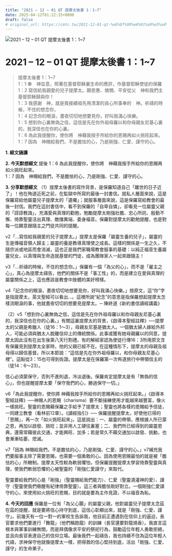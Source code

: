 ```yaml
---
title: "2021 – 12 – 01 QT 提摩太後書 1：1~7"
date: 2025-04-12T01:22:15+0800
draft: false
# original_url: https://cmtc.tw/2021-12-01-qt-%e6%8f%90%e6%91%a9%e5%a4%aa%e5%be%8c%e6%9b%b8-1%ef%bc%9a17
---
```


![2021 – 12 – 01 QT 提摩太後書 1：1\~7](/images/qt.jpg   "2021 – 12 – 01 QT 提摩太後書 1：1\~7")

# 2021 – 12 – 01 QT 提摩太後書 1：1\~7

> 提摩太後書 1：1\~7  
> 1：1 奉　神旨意，照著在基督耶穌裏生命的應許，作基督耶穌使徒的保羅  
> 1：2 寫信給我親愛的兒子提摩太。願恩惠、憐憫、平安從父　神和我們主基督耶穌歸與你！  
> 1：3 我感謝　神，就是我接續祖先用清潔的良心所事奉的　神。祈禱的時候，不住的想念你，  
> 1：4 記念你的眼淚，晝夜切切地想要見你，好叫我滿心快樂。  
> 1：5 想到你心裏無偽之信，這信是先在你外祖母羅以和你母親友尼基心裏的，我深信也在你的心裏。  
> 1：6 為此我提醒你，使你將　神藉我按手所給你的恩賜再如火挑旺起來。  
> 1：7 因為　神賜給我們，不是膽怯的心，乃是剛強、仁愛、謹守的心。

**1. 經文誦讀**

**2.  今天默想經文**
提後 1：6 為此我提醒你，使你將　神藉我按手所給你的恩賜再如火挑旺起來。  
1：7 因為　神賜給我們，不是膽怯的心，乃是剛強、仁愛、謹守的心。

**3. 分享默想經文**
（1）提摩太後書的寫作背景，是保羅知道自己「離世的日子近了」！他在殉道近死之前，在監獄中所寫的最後一封書信。就私人層面來說，這是保羅寫給他屬靈兒子提摩太的「遺囑」；就服事層面來說，這是保羅寫給教會的最後一封信。我們在這封書信中，看不到保羅的「自卑自憐」，卻看見一位屬靈父親的「諄諄教誨」，充滿愛與真理的勸勉，勉勵提摩太剛強壯膽、忠心所託、殷勤不懈、倚靠聖靈活出真理、敵擋異端、委身福音。保羅對提摩太的勸勉提醒，也是對每一位願意跟隨主之門徒共同的提醒。

v2「…寫信給我親愛的兒子提摩太。」提摩太是保羅「屬靈生養的兒子」，屬靈的生是傳福音領人歸主；屬靈的養是教導真理使之成長。這樣的關係是一生之久，不隨宗派或地區而會消滅，這也正是我們家職場教會服事的基礎：以純正福音生養屬靈兒女，以真理與生命造就基督的門徒，成為團隊家人一起來跟隨主！

v3「…祈禱的時候，不住的想念你。」保羅有一個「為父的心」，而不是「雇主之心」，真心為提摩太禱告，他們的關係不是「事工性」的，而是建立在愛與真理的屬靈關係之上，這也應該是教會中肢體的美好榜樣。

v4「記念你的眼淚，晝夜切切地想要見你，好叫我滿心快樂。」按原文，這“你”字是指提摩太，英文聖經可以看出…。這裡所說“紀念”的意思是指保羅想起提摩太怎樣流眼淚的事，他就晝夜切切的想要見提摩太。─ 陳終道《新約書信讀經講義》

（2）v5「想到你心裏無偽之信，這信是先在你外祖母羅以和你母親友尼基心裏的，我深信也在你的心裏。」有關這裏提摩太的背景，《啟導本聖經註釋》──提摩太的父親是希臘人（徒16：1～3），母親友尼基是猶太人。一個猶太婦人嫁給外邦人，可能必須與猶太人脫離信仰上的傳統關係。此事或獲有她母親羅以的同意，提摩太因此沒有在出生後第八天行割禮。有的解經家認為使徒行傳16：3所用原文含有保羅見到提摩太全家時，他的父親已經不在。在這種情形下，提摩太的母親及祖母得以歸信基督。所以本節說：“這信是先在你外祖母羅以，和你母親友尼基心裡”。這點從3：15也可得到佐證。提摩太是在保羅第一次佈道旅行中帶領信主的（徒14：6～23）。

信心必須蒙保守，否則不進則退，冷淡退後。保羅肯定提摩太是有「無偽的信心」，但也提醒提摩太要「保守我們的心，勝過保守一切。」

v6「為此我提醒你，使你將 神藉我按手所給你的恩賜再如火挑旺起來。」《啟導本聖經註釋》──神賜人的恩賜（charisma）要不斷操練使用才能越來越豐富，像火一樣挑旺。聖靈的恩賜藉保羅之手給予了提摩太；聖靈也將各樣的恩賜給予信徒，一同建立教會（看林前12章）。《讀經指引》── 保羅提醒提摩太，好使他已得的「恩賜」，再一次「如火挑旺起來」。這是說出：一、屬靈的帶領，應根據人所已蒙之恩，再加以啟發、挑旺；並非用人工硬往裏塞；二、我們所已經得到的屬靈恩典，還需常藉彼此交通，才能興旺、加多；若是常久不藉交通加以啟發、挑動，也會漸漸枯萎、熄滅。

v7「因為 神賜給我們，不是膽怯的心，乃是剛強、仁愛、謹守的心。」v7補充我們要服事主除了需要恩賜，也需要一個勇敢的心。因為使用恩賜最怕的就是被「膽怯的心」所轄制。提摩太天性較為軟弱懼怕，但保羅提醒提摩太學習倚靠聖靈與真理，使我們軟弱恐懼的心被聖靈的「剛強仁愛謹守」來取代。

聖靈要給我們的心是「剛強」（聖靈賜給我們能力）、仁愛（聖靈澆灌神的愛）、謹守（聖靈使我們儆醒有紀律倚靠聖靈）。這三者與膽怯剛好對立。一個剛強仁愛謹守的心，來使用如火挑旺的恩賜，目的就是要為主作見證，不以福音為恥。

**4. 今天的回應**
保羅是一位有「為父心腸」的屬靈父親，他對屬靈兒子提摩太念茲在茲的提醒，就是要將信心持守到底，這信心彰顯出來，就是「剛強、仁愛、謹守」。前幾天有一位一對一的軍校生告訴我，他目前正遭遇到在信仰上的逼迫，長官要求他們要進行「舞龍」（他們稱跑龍）的訓練（長官還要對龍燒香）。我直言這根本與軍事訓練無關，而是拜偶像求平安的祭祀行為，鼓勵這位年輕人勇敢拒絕，並且向長官表達自己的信仰立場。最後我們一起禱告，我也持續不住為這位年輕人代禱，求神保守他就像提摩太一樣，把得救的信心堅持到底，活出「剛強、仁愛、謹守」的生命果子。
